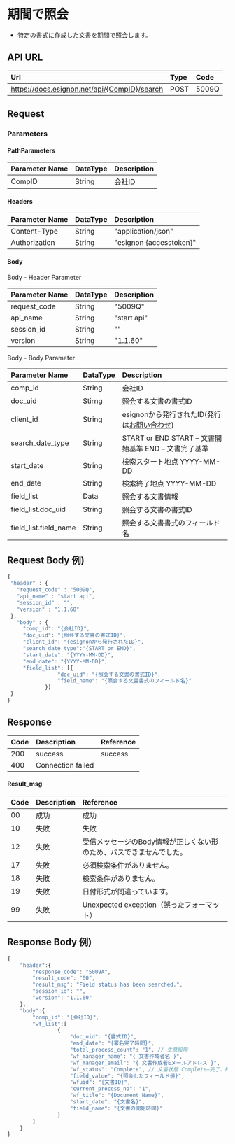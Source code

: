 # 期間で照会

* 特定の書式に作成した文書を期間で照会します。

## API URL

| Url | Type | **Code** |
| :--- | :--- | :--- |
| https://docs.esignon.net/api/{CompID}/search | POST | 5009Q |

## Request

### Parameters

#### PathParameters

| **Parameter Name** | DataType | **Description** |
| :--- | :--- | :--- |
| CompID | String | 会社ID |

####  Headers

| **Parameter Name**                         | DataType | **Description** |
| :--- | :--- | :--- |
| Content-Type | String | "application/json" |
| Authorization | String | "esignon {accesstoken}" |

####   Body 

  Body - Header Parameter

| **Parameter Name**                         | DataType | **Description** |
| :--- | :--- | :--- |
| request\_code | String | "5009Q" |
| api\_name | String | "start api" |
| session\_id | String | "" |
| version | String | "1.1.60" |

  Body - Body Parameter

| **Parameter Name** | DataType | **Description** |
| :--- | :--- | :--- |
| comp\_id | String | 会社ID |
| doc\_uid | Stirng | 照会する文書の書式ID |
| client\_id | String |  esignonから発行されたID\(発行は[お問い合わせ](https://esignon.net/jp/customer/)\) |
| search\_date\_type | String | START or END START – 文書開始基準 END – 文書完了基準 |
| start\_date | String | 検索スタート地点 YYYY-MM-DD |
| end\_date | String | 検索終了地点 YYYY-MM-DD |
| field\_list | Data | 照会する文書情報 |
| field\_list.doc\_uid | String | 照会する文書の書式ID |
| field\_list.field\_name | String | 照会する文書書式のフィールド名 |

## Request Body 例\)

```javascript
{
 "header" : {
   "request_code" : "5009Q",
   "api_name" : "start api",
   "session_id" : "",
   "version" : "1.1.60"
 },
   "body" : {
     "comp_id": "{会社ID}",
     "doc_uid": "{照会する文書の書式ID}",
     "client_id": "{esignonから発行されたID}",
     "search_date_type":"{START or END}",
     "start_date": "{YYYY-MM-DD}",
     "end_date": "{YYYY-MM-DD}",
     "field_list": [{
  				"doc_uid": "{照会する文書の書式ID}",
  				"field_name": "{照会する文書書式のフィールド名}"
  			}]
 }
}
```

## Response

| Code | **Description** | **Reference** |
| :--- | :--- | :--- |
| 200 | success | success |
| 400 | Connection failed |  |

#### Result\_msg

| Code | **Description** | **Reference** |
| :--- | :--- | :--- |
| 00 | 成功 | 成功 |
| 10 | 失敗 | 失敗 |
| 12 | 失敗 | 受信メッセージのBody情報が正しくない形のため、パスできませんでした。 |
| 17 | 失敗 | 必須検索条件がありません。 |
| 18 | 失敗 | 検索条件がありません。 |
| 19 | 失敗 | 日付形式が間違っています。 |
| 99 | 失敗 | Unexpected exception（誤ったフォーマット） |

## Response Body 例\)

```javascript
{
	"header":{
		"response_code": "5009A",
		"result_code": "00",
		"result_msg": "Field status has been searched.",
		"session_id": "",
		"version": "1.1.60"
	},
	"body":{
		"comp_id": "{会社ID}",
		"wf_list":[
				{
					"doc_uid": "{書式ID}",
					"end_date": "{署名完了時間}",
					"total_process_count": "1", // 生息段階
					"wf_manager_name": "{ 文書作成者名 }",
					"wf_manager_email": "{ 文書作成者Eメールアドレス }",
					"wf_status": "Complete", // 文書状態 Complete–完了、Playing–進行中
					"field_value": "{照会したフィールド値}",
					"wfuid": "{文書ID}",
					"current_process_no": "1",
					"wf_title": "{Document Name}",
					"start_date": "{文書名}",
					"field_name": "{文書の開始時間}"
				}
		]
	}
}
```

